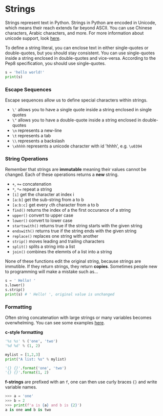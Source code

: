 
# Strings

Strings represent text in Python. Strings in Python are encoded in Unicode, which means their reach extends far beyond ASCII. You can use Chinese characters, Arabic characters, and more. For more information about unicode support, look [here](https://docs.python.org/3.6/howto/unicode.html).

To define a string literal, you can enclose text in either single-quotes or double-quotes, but you should stay consistent. You can use single-quotes inside a string enclosed in double-quotes and vice-versa. According to the Pep8 specification, you should use single-quotes.

```python
s = 'hello world!'
print(s)
```

### Escape Sequences

Escape sequences allow us to define special characters within strings.

- `\'` allows you to have a single quote inside a string enclosed in single quotes
- `\"` allows you to have a double-quote inside a string enclosed in double-quotes
- `\n` represents a new-line
- `\t` represents a tab
- `\\` represents a backslash
- `\xhhhh` represents a unicode character with id 'hhhh', e.g. `\u0394`


### String Operations

Remember that strings are **immutable** meaning their values cannot be changed. Each of these operations returns a **new** string.

- `+`, `+=` concatenation
- `*`, `*=` repeat a string
- `[i]` get the character at index i
- `[a:b]` get the sub-string from a to b
- `[a:b:c]` get every `c`th character from a to b
- `find()` returns the index of a the first occurance of a string
- `upper()` convert to upper case
- `lower()` convert to lower case
- `startswith()` returns true if the string starts with the given string
- `endswith()` returns true if the string ends with the given string
- `replace()` replaces one string with another
- `strip()` moves leading and trailing characters
- `split()` splits a string into a list
- `join()` combines the elemnts of a list into a string

None of these functions edit the original string, because strings are immutible. If they return strings, they return **copies**. Sometimes people new to programming will make a mistake such as...

```python
s = ' Hello! '
s.lower()
s.strip()
print(s) # ' Hello! ', original value is unchanged
```




### Formatting

Often string concatenation with large strings or many variables becomes overwhelming. You can see some examples [here](https://pyformat.info/).

**c-style formatting**
```python
'%s %s' % ('one', 'two')
'%d %d' % (1, 2)

mylist = [1,2,3]
print("A list: %s" % mylist)
```



```python
'{} {}'.format('one', 'two')
'{} {}'.format(1, 2)
```

**f-strings** are prefixed with an `f`, one can then use curly braces `{}` and write variable names.


```python
>>> a = 'one'
>>> b = 2
>>> print(f'a is {a} and b is {2}')
a is one and b is two
```















